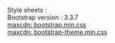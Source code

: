 Style sheets :  
Bootstrap version : 3.3.7  
[maxcdn: bootstrap.min.css](https://maxcdn.bootstrapcdn.com/bootstrap/3.3.7/css/bootstrap.min.css)  
[maxcdn: bootstrap-theme.min.css](https://maxcdn.bootstrapcdn.com/bootstrap/3.3.7/css/bootstrap-theme.min.css)
